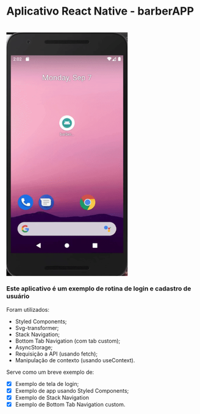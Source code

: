 # Aplicativo React Native - barberAPP

# <img align="center" width="318" height="640" src="./gif_projeto_barberapp.gif">

### Este aplicativo é um exemplo de rotina de login e cadastro de usuário
Foram utilizados:
   * Styled Components;
   * Svg-transformer;
   * Stack Navigation;
   * Bottom Tab Navigation (com tab custom);
   * AsyncStorage;
   * Requisição a API (usando fetch);
   * Manipulação de contexto (usando useContext).


Serve como um breve exemplo de:
- [x] Exemplo de tela de login;
- [x] Exemplo de app usando Styled Components;
- [x] Exemplo de Stack Navigation
- [x] Exemplo de Bottom Tab Navigation custom.
